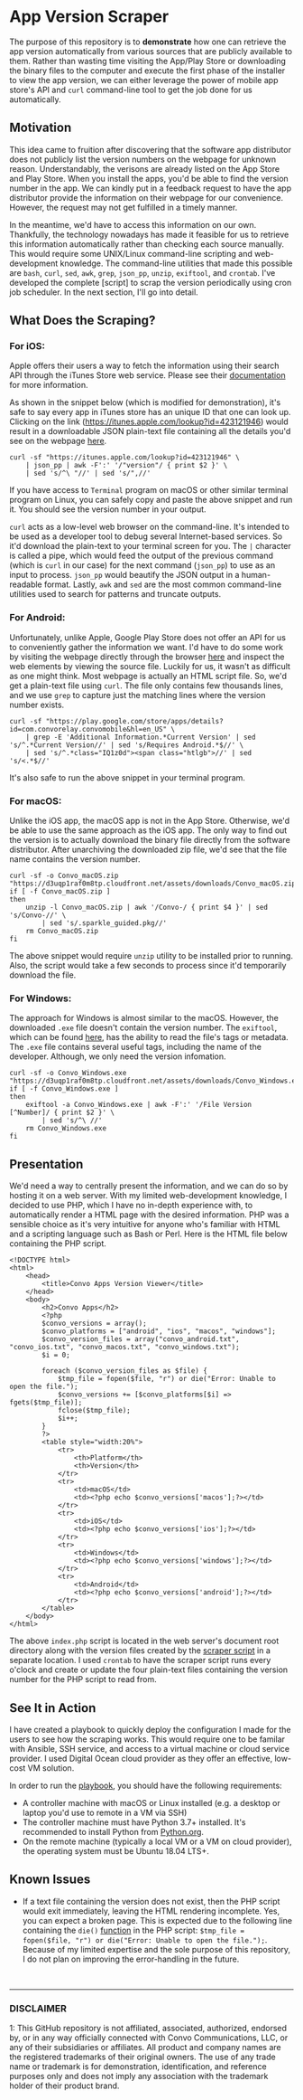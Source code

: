 # App Version Scraper

The purpose of this repository is to **demonstrate** how one can retrieve the app version automatically from various sources that are publicly available to them. Rather than wasting time visiting the App/Play Store or downloading the binary files to the computer and execute the first phase of the installer to view the app version, we can either leverage the power of mobile app store's API and `curl` command-line tool to get the job done for us automatically.

## Motivation

This idea came to fruition after discovering that the software app distributor does not publicly list the version numbers on the webpage for unknown reason. Understandably, the verisons are already listed on the App Store and Play Store. When you install the apps, you'd be able to find the version number in the app. We can kindly put in a feedback request to have the app distributor provide the information on their webpage for our convenience. However, the request may not get fulfilled in a timely manner. 

In the meantime, we'd have to access this information on our own. Thankfully, the technology nowadays has made it feasible for us to retrieve this information automatically rather than checking each source manually. This would require some UNIX/Linux command-line scripting and web-development knowledge. The command-line utilities that made this possible are `bash`, `curl`, `sed`, `awk`, `grep`, `json_pp`, `unzip`, `exiftool`, and `crontab`. I've developed the complete [script] to scrap the version periodically using cron job scheduler. In the next section, I'll go into detail.

## What Does the Scraping?

### For iOS:

Apple offers their users a way to fetch the information using their search API through the iTunes Store web service. Please see their [documentation](https://affiliate.itunes.apple.com/resources/documentation/itunes-store-web-service-search-api/#understand) for more information.

As shown in the snippet below (which is modified for demonstration), it's safe to say every app in iTunes store has an unique ID that one can look up. Clicking on the link (https://itunes.apple.com/lookup?id=423121946) would result in a downloadable JSON plain-text file containing all the details you'd see on the webpage [here](https://itunes.apple.com/us/app/convo-vrs/id423121946). 

```
curl -sf "https://itunes.apple.com/lookup?id=423121946" \
	| json_pp | awk -F':' '/"version"/ { print $2 }' \
	| sed 's/^\ "//' | sed 's/",//'
```

If you have access to `Terminal` program on macOS or other similar terminal program on Linux, you can safely copy and paste the above snippet and run it. You should see the version number in your output.

`curl` acts as a low-level web browser on the command-line. It's intended to be used as a developer tool to debug several Internet-based services. So it'd download the plain-text to your terminal screen for you. The `|` character is called a pipe, which would feed the output of the previous command (which is `curl` in our case) for the next command (`json_pp`) to use as an input to process. `json_pp` would beautify the JSON output in a human-readable format. Lastly, `awk` and `sed` are the most common command-line utilities used to search for patterns and truncate outputs.

### For Android:

Unfortunately, unlike Apple, Google Play Store does not offer an API for us to conveniently gather the information we want. I'd have to do some work by visiting the webpage directly through the browser [here](https://play.google.com/store/apps/details?id=com.convorelay.convomobile&hl=en_US) and inspect the web elements by viewing the source file. Luckily for us, it wasn't as difficult as one might think. Most webpage is actually an HTML script file. So, we'd get a plain-text file using `curl`. The file only contains few thousands lines, and we use `grep` to capture just the matching lines where the version number exists. 

```
curl -sf "https://play.google.com/store/apps/details?id=com.convorelay.convomobile&hl=en_US" \
	| grep -E 'Additional Information.*Current Version' | sed 's/^.*Current Version//' | sed 's/Requires Android.*$//' \
	| sed 's/^.*class="IQ1z0d"><span class="htlgb">//' | sed 's/<.*$//'
```

It's also safe to run the above snippet in your terminal program.

### For macOS:

Unlike the iOS app, the macOS app is not in the App Store. Otherwise, we'd be able to use the same approach as the iOS app. The only way to find out the version is to actually download the binary file directly from the software distributor. After unarchiving the downloaded zip file, we'd see that the file name contains the version number.

```
curl -sf -o Convo_macOS.zip "https://d3uqp1raf0m8tp.cloudfront.net/assets/downloads/Convo_macOS.zip"
if [ -f Convo_macOS.zip ]
then
	unzip -l Convo_macOS.zip | awk '/Convo-/ { print $4 }' | sed 's/Convo-//' \
		| sed 's/.sparkle_guided.pkg//'
	rm Convo_macOS.zip
fi
```

The above snippet would require `unzip` utility to be installed prior to running. Also, the script would take a few seconds to process since it'd temporarily download the file.

### For Windows:

The approach for Windows is almost similar to the macOS. However, the downloaded `.exe` file doesn't contain the version number. The `exiftool`, which can be found [here](https://www.sno.phy.queensu.ca/~phil/exiftool/), has the ability to read the file's tags or metadata. The `.exe` file contains several useful tags, including the name of the developer. Although, we only need the version infomation. 

```
curl -sf -o Convo_Windows.exe "https://d3uqp1raf0m8tp.cloudfront.net/assets/downloads/Convo_Windows.exe"
if [ -f Convo_Windows.exe ]
then
	exiftool -a Convo_Windows.exe | awk -F':' '/File Version [^Number]/ { print $2 }' \
		| sed 's/^\ //' 
	rm Convo_Windows.exe
fi
```

## Presentation

We'd need a way to centrally present the information, and we can do so by hosting it on a web server. With my limited web-development knowledge, I decided to use PHP, which I have no in-depth experience with, to automatically render a HTML page with the desired information. PHP was a sensible choice as it's very intuitive for anyone who's familiar with HTML and a scripting language such as Bash or Perl. Here is the HTML file below containing the PHP script.

```
<!DOCTYPE html>
<html>
    <head>
        <title>Convo Apps Version Viewer</title>
    </head>
    <body>
        <h2>Convo Apps</h2>
        <?php
        $convo_versions = array();
        $convo_platforms = ["android", "ios", "macos", "windows"];
        $convo_version_files = array("convo_android.txt", "convo_ios.txt", "convo_macos.txt", "convo_windows.txt");
        $i = 0;

        foreach ($convo_version_files as $file) {
            $tmp_file = fopen($file, "r") or die("Error: Unable to open the file.");
            $convo_versions += [$convo_platforms[$i] => fgets($tmp_file)];
            fclose($tmp_file);
            $i++;
        }
        ?>
        <table style="width:20%">
            <tr>
                <th>Platform</th>
                <th>Version</th> 
            </tr>
            <tr>
                <td>macOS</td> 
                <td><?php echo $convo_versions['macos'];?></td> 
            </tr>
            <tr>
                <td>iOS</td>
                <td><?php echo $convo_versions['ios'];?></td> 
            </tr>
            <tr>
                <td>Windows</td>
                <td><?php echo $convo_versions['windows'];?></td> 
            </tr>
            <tr>
                <td>Android</td> 
                <td><?php echo $convo_versions['android'];?></td> 
            </tr>
        </table>
    </body>
</html>
```

The above `index.php` script is located in the web server's document root directory along with the version files created by the [scraper script](./files/apps_version.sh) in a separate location. I used `crontab` to have the scraper script runs every o'clock and create or update the four plain-text files containing the version number for the PHP script to read from.

## See It in Action

I have created a playbook to quickly deploy the configuration I made for the users to see how the scraping works. This would require one to be familar with Ansible, SSH service, and access to a virtual machine or cloud service provider. I used Digital Ocean cloud provider as they offer an effective, low-cost VM solution.

In order to run the [playbook](./ubuntu18-04_server_playbook.yml), you should have the following requirements:

- A controller machine with macOS or Linux installed (e.g. a desktop or laptop you'd use to remote in a VM via SSH)
- The controller machine must have Python 3.7+ installed. It's recommended to install Python from [Python.org](https://www.python.org/downloads/).
- On the remote machine (typically a local VM or a VM on cloud provider), the operating system must be Ubuntu 18.04 LTS+.




## Known Issues

- If a text file containing the version does not exist, then the PHP script would exit immediately, leaving the HTML rendering incomplete. Yes, you can expect a broken page. This is expected due to the following line containing the `die()` [function](https://www.php.net/manual/en/function.die.php) in the PHP script: `$tmp_file = fopen($file, "r") or die("Error: Unable to open the file.");`. Because of my limited expertise and the sole purpose of this repository, I do not plan on improving the error-handling in the future.

</br>

---

### DISCLAIMER

<a name="disclaimer">1</a>: This GitHub repository is not affiliated, associated, authorized, endorsed by, or in any way officially connected with Convo Communications, LLC, or any of their subsidiaries or affiliates. All product and company names are the registered trademarks of their original owners. The use of any trade name or trademark is for demonstration, identification, and reference purposes only and does not imply any association with the trademark holder of their product brand.

